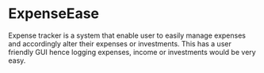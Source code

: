 # ExpenseEase
Expense tracker is a system that enable user to easily manage expenses and accordingly alter their expenses or investments. This has a user friendly GUI hence logging expenses, income or investments would be very easy.
